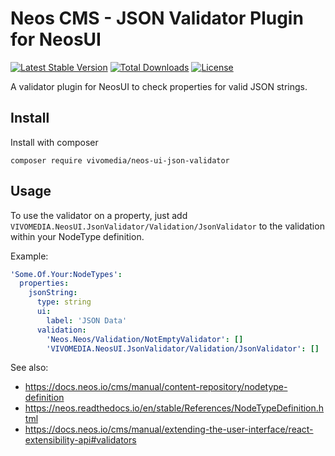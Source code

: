 # Neos CMS - JSON Validator Plugin for NeosUI

[![Latest Stable Version](https://poser.pugx.org/vivomedia/neos-ui-json-validator/v/stable)](https://packagist.org/packages/vivomedia/neos-ui-json-validator)
[![Total Downloads](https://poser.pugx.org/vivomedia/neos-ui-json-validator/downloads)](https://packagist.org/packages/vivomedia/neos-ui-json-validator)
[![License](https://poser.pugx.org/vivomedia/neos-ui-json-validator/license)](https://packagist.org/packages/vivomedia/neos-ui-json-validator)

A validator plugin for NeosUI to check properties for valid JSON strings.

## Install

Install with composer

```
composer require vivomedia/neos-ui-json-validator 
```

## Usage
To use the validator on a property, just add `VIVOMEDIA.NeosUI.JsonValidator/Validation/JsonValidator` to the validation within your NodeType definition.

Example:
```yaml
'Some.Of.Your:NodeTypes':
  properties:
    jsonString:
      type: string
      ui:
        label: 'JSON Data'
      validation:
        'Neos.Neos/Validation/NotEmptyValidator': []
        'VIVOMEDIA.NeosUI.JsonValidator/Validation/JsonValidator': []
```

See also: 
* https://docs.neos.io/cms/manual/content-repository/nodetype-definition
* https://neos.readthedocs.io/en/stable/References/NodeTypeDefinition.html
* https://docs.neos.io/cms/manual/extending-the-user-interface/react-extensibility-api#validators